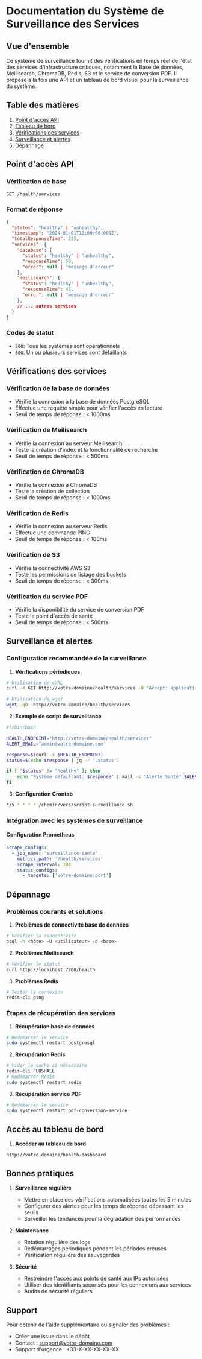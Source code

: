# Documentation du Système de Surveillance des Services

## Vue d'ensemble
Ce système de surveillance fournit des vérifications en temps réel de l'état des services d'infrastructure critiques, notamment la Base de données, Meilisearch, ChromaDB, Redis, S3 et le service de conversion PDF. Il propose à la fois une API et un tableau de bord visuel pour la surveillance du système.

## Table des matières
1. [Point d'accès API](#point-daccès-api)
2. [Tableau de bord](#tableau-de-bord)
3. [Vérifications des services](#vérifications-des-services)
4. [Surveillance et alertes](#surveillance-et-alertes)
5. [Dépannage](#dépannage)

## Point d'accès API

### Vérification de base
```bash
GET /health/services
```

### Format de réponse
```json
{
  "status": "healthy" | "unhealthy",
  "timestamp": "2024-01-01T12:00:00.000Z",
  "totalResponseTime": 235,
  "services": {
    "database": {
      "status": "healthy" | "unhealthy",
      "responseTime": 50,
      "error": null | "message d'erreur"
    },
    "meilisearch": {
      "status": "healthy" | "unhealthy",
      "responseTime": 45,
      "error": null | "message d'erreur"
    },
    // ... autres services
  }
}
```

### Codes de statut
- `200`: Tous les systèmes sont opérationnels
- `500`: Un ou plusieurs services sont défaillants

## Vérifications des services

### Vérification de la base de données
- Vérifie la connexion à la base de données PostgreSQL
- Effectue une requête simple pour vérifier l'accès en lecture
- Seuil de temps de réponse : < 1000ms

### Vérification de Meilisearch
- Vérifie la connexion au serveur Meilisearch
- Teste la création d'index et la fonctionnalité de recherche
- Seuil de temps de réponse : < 500ms

### Vérification de ChromaDB
- Vérifie la connexion à ChromaDB
- Teste la création de collection
- Seuil de temps de réponse : < 1000ms

### Vérification de Redis
- Vérifie la connexion au serveur Redis
- Effectue une commande PING
- Seuil de temps de réponse : < 100ms

### Vérification de S3
- Vérifie la connectivité AWS S3
- Teste les permissions de listage des buckets
- Seuil de temps de réponse : < 300ms

### Vérification du service PDF
- Vérifie la disponibilité du service de conversion PDF
- Teste le point d'accès de santé
- Seuil de temps de réponse : < 500ms

## Surveillance et alertes

### Configuration recommandée de la surveillance

1. **Vérifications périodiques**
```bash
# Utilisation de cURL
curl -X GET http://votre-domaine/health/services -H "Accept: application/json"

# Utilisation de wget
wget -qO- http://votre-domaine/health/services
```

2. **Exemple de script de surveillance**
```bash
#!/bin/bash

HEALTH_ENDPOINT="http://votre-domaine/health/services"
ALERT_EMAIL="admin@votre-domaine.com"

response=$(curl -s $HEALTH_ENDPOINT)
status=$(echo $response | jq -r '.status')

if [ "$status" != "healthy" ]; then
    echo "Système défaillant: $response" | mail -s "Alerte Santé" $ALERT_EMAIL
fi
```

3. **Configuration Crontab**
```bash
*/5 * * * * /chemin/vers/script-surveillance.sh
```

### Intégration avec les systèmes de surveillance

#### Configuration Prometheus
```yaml
scrape_configs:
  - job_name: 'surveillance-sante'
    metrics_path: '/health/services'
    scrape_interval: 30s
    static_configs:
      - targets: ['votre-domaine:port']
```

## Dépannage

### Problèmes courants et solutions

1. **Problèmes de connectivité base de données**
```bash
# Vérifier la connectivité
psql -h <hôte> -U <utilisateur> -d <base>
```

2. **Problèmes Meilisearch**
```bash
# Vérifier le statut
curl http://localhost:7700/health
```

3. **Problèmes Redis**
```bash
# Tester la connexion
redis-cli ping
```

### Étapes de récupération des services

1. **Récupération base de données**
```bash
# Redémarrer le service
sudo systemctl restart postgresql
```

2. **Récupération Redis**
```bash
# Vider le cache si nécessaire
redis-cli FLUSHALL
# Redémarrer Redis
sudo systemctl restart redis
```

3. **Récupération service PDF**
```bash
# Redémarrer le service
sudo systemctl restart pdf-conversion-service
```

## Accès au tableau de bord

1. **Accéder au tableau de bord**
```
http://votre-domaine/health-dashboard
```

## Bonnes pratiques

1. **Surveillance régulière**
   - Mettre en place des vérifications automatisées toutes les 5 minutes
   - Configurer des alertes pour les temps de réponse dépassant les seuils
   - Surveiller les tendances pour la dégradation des performances

2. **Maintenance**
   - Rotation régulière des logs
   - Redémarrages périodiques pendant les périodes creuses
   - Vérification régulière des sauvegardes

3. **Sécurité**
   - Restreindre l'accès aux points de santé aux IPs autorisées
   - Utiliser des identifiants sécurisés pour les connexions aux services
   - Audits de sécurité réguliers

## Support

Pour obtenir de l'aide supplémentaire ou signaler des problèmes :
- Créer une issue dans le dépôt
- Contact : support@votre-domaine.com
- Support d'urgence : +33-X-XX-XX-XX-XX
